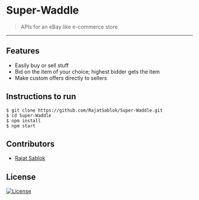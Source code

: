 # Super-Waddle

> <Subtitle>
> APIs for an eBay like e-commerce store

---

<!-- [![DOCS](https://img.shields.io/badge/Documentation-see%20docs-green?style=flat-square&logo=appveyor)](INSERT_LINK_FOR_DOCS_HERE) -->
<!-- [![UI ](https://img.shields.io/badge/User%20Interface-Link%20to%20UI-orange?style=flat-square&logo=appveyor)](INSERT_UI_LINK_HERE) -->

## Features

- Easily buy or sell stuff
- Bid on the item of your choice; highest bidder gets the item
- Make custom offers directly to sellers

## Instructions to run

```
$ git clone https://github.com/RajatSablok/Super-Waddle.git
$ cd Super-Waddle
$ npm install
$ npm start

```

## Contributors

- <a href="https://github.com/RajatSablok">Rajat Sablok</a>

## License

[![License](http://img.shields.io/:license-mit-blue.svg?style=flat-square)](http://badges.mit-license.org)
